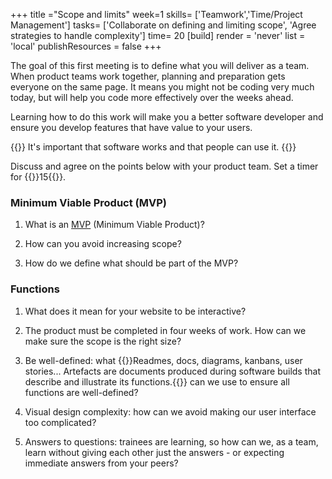 +++
title ="Scope and limits"
week=1
skills= ['Teamwork','Time/Project Management']
tasks= ['Collaborate on defining and limiting scope', 'Agree strategies to handle complexity']
time= 20
[build]
  render = 'never'
  list = 'local'
  publishResources = false 
+++

The goal of this first meeting is to define what you will deliver as a team. When product teams work together, planning and preparation gets everyone on the same page. It means you might not be coding very much today, but will help you code more effectively over the weeks ahead.

Learning how to do this work will make you a better software developer and ensure you develop features that have value to your users.

{{<note type="tip">}}
It's important that software works and that people can use it.
{{</note>}}

Discuss and agree on the points below with your product team. Set a timer for {{<timer>}}15{{</timer>}}.

### Minimum Viable Product (MVP)

1. What is an [MVP](https://www.agilealliance.org/glossary/mvp/) (Minimum Viable Product)?

2. How can you avoid increasing scope?

3. How do we define what should be part of the MVP?

### Functions

1. What does it mean for your website to be interactive?

2. The product must be completed in four weeks of work. How can we make sure the scope is the right size?

3. Be well-defined: what {{<tooltip title="artefacts">}}Readmes, docs, diagrams, kanbans, user stories... Artefacts are documents produced during software builds that describe and illustrate its functions.{{</tooltip>}} can we use to ensure all functions are well-defined?

4. Visual design complexity: how can we avoid making our user interface too complicated?

5. Answers to questions: trainees are learning, so how can we, as a team, learn without giving each other just the answers - or expecting immediate answers from your peers?
